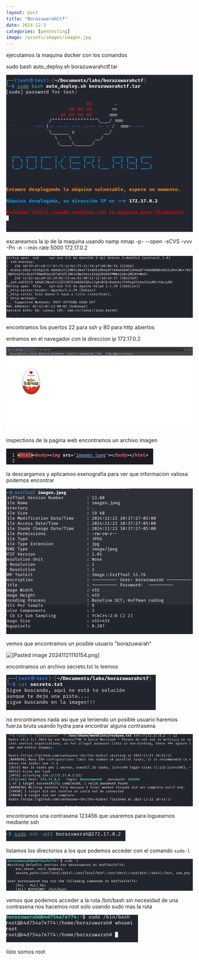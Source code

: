```yaml
---
layout: post
title: "BorazuwarahCtf"
date: 2024-12-3
categories: [pentesting]
image: /assets/images/imagen.jpg
---
```


ejecutamos la maquina docker con los comandos

sudo bash auto_deploy.sh borazuwarahctf.tar

![[Pasted image 20241121111116.png]](/imagenes/Pasted%20image%2020241121111116.png)



escaneamos la ip de la maquina usando namp 
 nmap -p- --open -sCVS -vvv -Pn -n --min-rate 5000 172.17.0.2    

![[Pasted image 20241121105658.png]](/imagenes/Pasted%20image%2020241121105658.png)

encontramos los puertos 22 para ssh y 80 para http abiertos

entramos en el navegador con la direccion ip 172.17.0.2

![[Pasted image 20241121105825.png]](/imagenes/Pasted%20image%2020241121105825.png)

inspections de la pagina web encontramos un archivo imagen 

![[Pasted image 20241121105944.png]](/imagenes/Pasted%20image%2020241121105944.png)

la descargamos y aplicamos esenografia para ver que informacion valiosa podemos encontrar

![[Pasted image 20241121110059.png]](/imagenes/Pasted%20image%2020241121110059.png)

vemos que encontramos un posible usuario "borazuwarah"

![[Pasted image 20241121110154.png]](/imagenes/Pasted%20image%20202411211100154.png)

encontramos un archivo secreto.txt lo leemos 

![[Pasted image 20241121110252.png]](/imagenes/Pasted%20image%2020241121110252.png)

no encontramos nada asi que ya teniendo un posible usuario haremos fuerza bruta usando hydra para encontrar alguna contrasena

![[Pasted image 20241121110349.png]](/imagenes/Pasted%20image%2020241121110349.png)

encontramos una contrasena 123456 que usaremos para loguearnos mediante ssh

![[Pasted image 20241121110549.png]](/imagenes/Pasted%20image%2020241121110549.png)

listamos los directorios a los que podemos acceder con el comando `sudo-l`

![[Pasted image 20241121110657.png]](/imagenes/Pasted%20image%2020241121110657.png)

vemos que podemos acceder a la ruta /bin/bash sin necesidad de una contrasena  nos hacemos root solo usando sudo mas la ruta 

![[Pasted image 20241121110820.png]](/imagenes/Pasted%20image%2020241121110820.png)

listo somos root 
